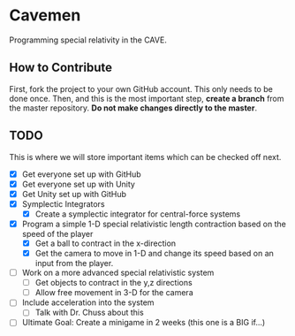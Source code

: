 # Cavemen
Programming special relativity in the CAVE.

## How to Contribute
First, fork the project to your own GitHub account. This only needs to be done once. Then, and this is the most important step, **create a branch** from the master repository. **Do not make changes directly to the master**.

## TODO
This is where we will store important items which can be checked off next.
- [x] Get everyone set up with GitHub
- [x] Get everyone set up with Unity
- [x] Get Unity set up with GitHub
- [x] Symplectic Integrators
	- [x] Create a symplectic integrator for central-force systems
- [x] Program a simple 1-D special relativistic length contraction based on the speed of the player
	- [x] Get a ball to contract in the x-direction
	- [x] Get the camera to move in 1-D and change its speed based on an input from the player.
- [ ] Work on a more advanced special relativistic system
	- [ ] Get objects to contract in the y,z directions
	- [ ] Allow free movement in 3-D for the camera
- [ ] Include acceleration into the system
	- [ ] Talk with Dr. Chuss about this
- [ ] Ultimate Goal: Create a minigame in 2 weeks (this one is a BIG if...)
